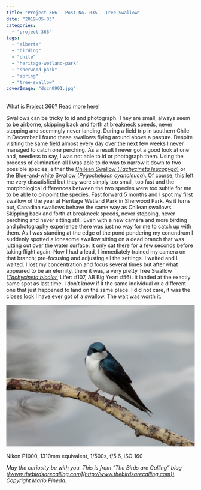 ```yaml
---
title: "Project 366 - Post No. 035 - Tree Swallow"
date: "2019-05-03"
categories: 
  - "project-366"
tags: 
  - "alberta"
  - "birding"
  - "chile"
  - "heritage-wetland-park"
  - "sherwood-park"
  - "spring"
  - "tree-swallow"
coverImage: "dscn0901.jpg"
---
```


What is Project 366? Read more [here](https://thebirdsarecalling.com/2019/03/29/project-366/)!

Swallows can be tricky to id and photograph. They are small, always seem to be airborne, skipping back and forth at breakneck speeds, never stopping and seemingly never landing. During a field trip in southern Chile in December I found these swallows flying around above a pasture. Despite visiting the same field almost every day over the next few weeks I never managed to catch one perching. As a result I never got a good look at one and, needless to say, I was not able to id or photograph them. Using the process of elimination all I was able to do was to narrow it down to two possible species, either the [Chilean Swallow (](https://ebird.org/species/chiswa1)[_Tachycineta leucopyga_](https://ebird.org/species/chiswa1)[)](https://ebird.org/species/chiswa1) or the [Blue-and-white Swallow (](https://ebird.org/species/bawswa1)[_Pygochelidon cyanoleuca_](https://ebird.org/species/bawswa1)[)](https://ebird.org/species/bawswa1). Of course, this left me very dissatisfied but they were simply too small, too fast and the morphological differences between the two species were too subtle for me to be able to pinpoint the species. Fast forward 5 months and I spot my first swallow of the year at Heritage Wetland Park in Sherwood Park. As it turns out, Canadian swallows behave the same way as Chilean swallows. Skipping back and forth at breakneck speeds, never stopping, never perching and never sitting still. Even with a new camera and more birding and photography experience there was just no way for me to catch up with them. As I was standing at the edge of the pond pondering my conundrum I suddenly spotted a lonesome swallow sitting on a dead branch that was jutting out over the water surface. It only sat there for a few seconds before taking flight again. Now I had a lead, I immediately trained my camera on that branch; pre-focusing and adjusting all the settings. I waited and I waited. I lost my concentration and focus several times but after what appeared to be an eternity, there it was, a very pretty Tree Swallow (_[Tachycineta bicolor](https://ebird.org/species/treswa)_, Lifer: #107, AB Big Year: #56). It landed at the exactly same spot as last time. I don’t know if it the same individual or a different one that just happened to land on the same place. I did not care, it was the closes look I have ever got of a swallow. The wait was worth it.

![](images/dscn0901.jpg)

Nikon P1000, 1310mm equivalent, 1/500s, f/5.6, ISO 160

_May the curiosity be with you. This is from “The Birds are Calling” blog ([www.thebirdsarecalling.com](http://www.thebirdsarecalling.com)). Copyright Mario Pineda._
